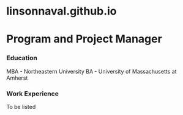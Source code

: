 # linsonnaval.github.io
# Program and Project Manager

### Education
MBA - Northeastern University
BA - University of Massachusetts at Amherst

### Work Experience
To be listed
